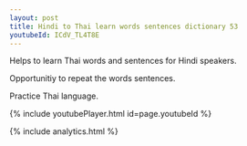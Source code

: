 ```yaml
---
layout: post
title: Hindi to Thai learn words sentences dictionary 53 
youtubeId: ICdV_TL4T8E
---
```

 
 
Helps to learn Thai words and sentences for Hindi speakers.

Opportunitiy to repeat the words sentences. 

Practice Thai language. 
 
{% include youtubePlayer.html id=page.youtubeId %}
 
 
{% include analytics.html %}